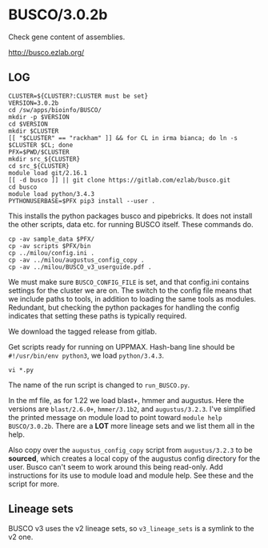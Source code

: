 BUSCO/3.0.2b
============

Check gene content of assemblies.

<http://busco.ezlab.org/>

LOG
---

    CLUSTER=${CLUSTER?:CLUSTER must be set}
    VERSION=3.0.2b
    cd /sw/apps/bioinfo/BUSCO/
    mkdir -p $VERSION
    cd $VERSION
    mkdir $CLUSTER
    [[ "$CLUSTER" == "rackham" ]] && for CL in irma bianca; do ln -s $CLUSTER $CL; done
    PFX=$PWD/$CLUSTER
    mkdir src_${CLUSTER}
    cd src_${CLUSTER}
    module load git/2.16.1
    [[ -d busco ]] || git clone https://gitlab.com/ezlab/busco.git
    cd busco
    module load python/3.4.3
    PYTHONUSERBASE=$PFX pip3 install --user .

This installs the python packages busco and pipebricks.  It does not install
the other scripts, data etc. for running BUSCO itself.  These commands do.


    cp -av sample_data $PFX/
    cp -av scripts $PFX/bin
    cp ../milou/config.ini .
    cp -av ../milou/augustus_config_copy .
    cp -av ../milou/BUSCO_v3_userguide.pdf .

We must make sure `BUSCO_CONFIG_FILE` is set, and that config.ini contains
settings for the cluster we are on.  The switch to the config file means that
we include paths to tools, in addition to loading the same tools as modules.
Redundant, but checking the python packages for handling the config indicates
that setting these paths is typically required. 

We download the tagged release from gitlab.

Get scripts ready for running on UPPMAX. Hash-bang line should be
`#!/usr/bin/env python3`, we load `python/3.4.3`.

    vi *.py

The name of the run script is changed to `run_BUSCO.py`.

In the mf file, as for 1.22 we load blast+, hmmer and augustus.  Here the versions
are `blast/2.6.0+`, `hmmer/3.1b2`, and `augustus/3.2.3`.  I've simplified the printed
message on module load to point toward `module help BUSCO/3.0.2b`.  There are a **LOT**
more lineage sets and we list them all in the help.

Also copy over the `augustus_config_copy` script from `augustus/3.2.3` to be
**sourced**, which creates a local copy of the augustus config directory for
the user.  Busco can't seem to work around this being read-only.  Add
instructions for its use to module load and module help.  See these and the
script for more.

Lineage sets
------------

BUSCO v3 uses the v2 lineage sets, so `v3_lineage_sets` is a symlink to the v2 one.

